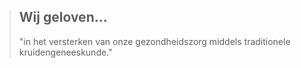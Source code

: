 ><h2>Wij geloven... </h2>
>
>"in het versterken van onze gezondheidszorg middels traditionele kruidengeneeskunde."
